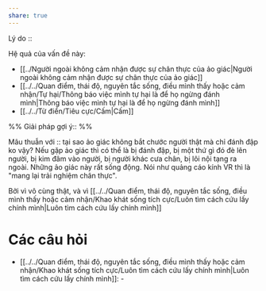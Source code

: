 ```yaml
---
share: true
---
```

Lý do :: 

Hệ quả của vấn đề này:
- [[../Người ngoài không cảm nhận được sự chân thực của ảo giác|Người ngoài không cảm nhận được sự chân thực của ảo giác]]
- [[../../Quan điểm, thái độ, nguyên tắc sống, điều mình thấy hoặc cảm nhận/Tự hại/Thông báo việc mình tự hại là để họ ngừng đánh mình|Thông báo việc mình tự hại là để họ ngừng đánh mình]]
- [[../../Từ điển/Tiêu cực/Cấm|Cấm]]


%%
Giải pháp gợi ý:: 
%%



Mâu thuẫn với :: tại sao ảo giác không bắt chước người thật mà chỉ đánh đập ko vậy?
Nếu gặp ảo giác thì có thể là bị đánh đập, bị một thứ gì đó đè lên người, bị kim đâm vào người, bị người khác cưa chân, bị lôi nội tạng ra ngoài. Những ảo giác này rất sống động. Nói như quảng cáo kính VR thì là "mang lại trải nghiệm chân thực".

Bởi vì vô cùng thật, và vì [[../../Quan điểm, thái độ, nguyên tắc sống, điều mình thấy hoặc cảm nhận/Khao khát sống tích cực/Luôn tìm cách cứu lấy chính mình|Luôn tìm cách cứu lấy chính mình]]


# Các câu hỏi
- [[../../Quan điểm, thái độ, nguyên tắc sống, điều mình thấy hoặc cảm nhận/Khao khát sống tích cực/Luôn tìm cách cứu lấy chính mình|Luôn tìm cách cứu lấy chính mình]]: \-
